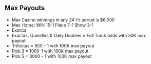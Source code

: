 ## Max Payouts

  - Max Casino winnings in any 24 Hr period is $6,000
  - Max Horse: WIN 15-1 Place 7-1 Show 3-1
  - Exotics
  - Exactas, Quinellas &amp; Daily Doubles = Full Track odds with 50K max payout
  - Trifectas = 500 - 1 with 100K max payout
  - Pick 3 = 1000-1 with 100K max payout
  - Pick 5 = 3000 – 1 with 100K max payout
